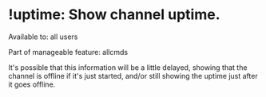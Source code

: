 # !uptime: Show channel uptime.

Available to: all users

Part of manageable feature: allcmds

It's possible that this information will be a little delayed, showing
that the channel is offline if it's just started, and/or still showing
the uptime just after it goes offline.

